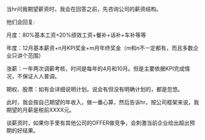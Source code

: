 当hr问我期望薪资时，我会在回答之前，先咨询公司的薪资结构。



他们会回复:

月度：80%基本工资+20%绩效工资+餐补+话补+车补等等

年度：12月基本薪资+n月KPI奖金+m月年终奖金（m和n不一定都有，而且多数企业只讲个范围）

涨薪：一年两次调薪考核，时间是每年的4月和10月。但是主要依据KPI完成情况，不保证人人普调。

期权、股票：如有会详细说明计划。说会有但没有明确计划的，都是忽悠。





此时，我会按自己期望的年收入，做一番心算，然后告诉hr，按公司框架来说，我期望的月薪是税前XXXX元。

谈薪资时，如果你手里有其他公司的OFFER做竞争，会刺激当前企业给出超出预期的好结果。


